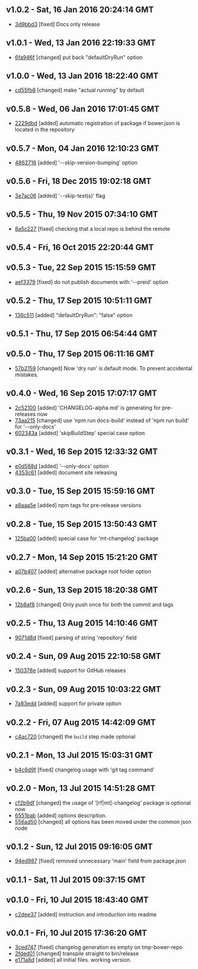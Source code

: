 v1.0.2 - Sat, 16 Jan 2016 20:24:14 GMT
--------------------------------------

- [3d9bbd3](../../commit/3d9bbd3) [fixed] Docs only release



v1.0.1 - Wed, 13 Jan 2016 22:19:33 GMT
--------------------------------------

- [6fa946f](../../commit/6fa946f) [changed] put back "defaultDryRun" option



v1.0.0 - Wed, 13 Jan 2016 18:22:40 GMT
--------------------------------------

- [cd55fb8](../../commit/cd55fb8) [changed] make "actual running" by default



v0.5.8 - Wed, 06 Jan 2016 17:01:45 GMT
--------------------------------------

- [2229dbd](../../commit/2229dbd) [added] automatic registration of package if bower.json is located in the repository



v0.5.7 - Mon, 04 Jan 2016 12:10:23 GMT
--------------------------------------

- [4862716](../../commit/4862716) [added] '--skip-version-bumping' option



v0.5.6 - Fri, 18 Dec 2015 19:02:18 GMT
--------------------------------------

- [3e7ac06](../../commit/3e7ac06) [added] '--skip-test(s)' flag



v0.5.5 - Thu, 19 Nov 2015 07:34:10 GMT
--------------------------------------

- [8a5c227](../../commit/8a5c227) [fixed] checking that a local repo is behind the remote



v0.5.4 - Fri, 16 Oct 2015 22:20:44 GMT
--------------------------------------





v0.5.3 - Tue, 22 Sep 2015 15:15:59 GMT
--------------------------------------

- [aef3379](../../commit/aef3379) [fixed] do not publish documents with '--preid' option



v0.5.2 - Thu, 17 Sep 2015 10:51:11 GMT
--------------------------------------

- [136c511](../../commit/136c511) [added] "defaultDryRun": "false" option



v0.5.1 - Thu, 17 Sep 2015 06:54:44 GMT
--------------------------------------





v0.5.0 - Thu, 17 Sep 2015 06:11:16 GMT
--------------------------------------

- [57b2159](../../commit/57b2159) [changed] Now 'dry run' is default mode. To prevent accidental mistakes.



v0.4.0 - Wed, 16 Sep 2015 17:07:17 GMT
--------------------------------------

- [2c52100](../../commit/2c52100) [added] 'CHANGELOG-alpha.md' is generating for pre-releases now
- [73aa215](../../commit/73aa215) [changed] use 'npm run docs-build' instead of 'npm run build' for '--only-docs'
- [602343a](../../commit/602343a) [added] 'skipBuildStep' special case option



v0.3.1 - Wed, 16 Sep 2015 12:33:32 GMT
--------------------------------------

- [e0d568d](../../commit/e0d568d) [added] '--only-docs' option
- [4353c61](../../commit/4353c61) [added] document site releasing



v0.3.0 - Tue, 15 Sep 2015 15:59:16 GMT
--------------------------------------

- [a8aaa5e](../../commit/a8aaa5e) [added] npm tags for pre-release versions



v0.2.8 - Tue, 15 Sep 2015 13:50:43 GMT
--------------------------------------

- [125ba00](../../commit/125ba00) [added] special case for 'mt-changelog' package



v0.2.7 - Mon, 14 Sep 2015 15:21:20 GMT
--------------------------------------

- [a07b407](../../commit/a07b407) [added] alternative package root folder option



v0.2.6 - Sun, 13 Sep 2015 18:20:38 GMT
--------------------------------------

- [12b8af8](../../commit/12b8af8) [changed] Only push once for both the commit and tags



v0.2.5 - Thu, 13 Aug 2015 14:10:46 GMT
--------------------------------------

- [9071d8d](../../commit/9071d8d) [fixed] parsing of string 'repository' field



v0.2.4 - Sun, 09 Aug 2015 22:10:58 GMT
--------------------------------------

- [150378e](../../commit/150378e) [added] support for GitHub releases



v0.2.3 - Sun, 09 Aug 2015 10:03:22 GMT
--------------------------------------

- [7a83edd](../../commit/7a83edd) [added] support for private option



v0.2.2 - Fri, 07 Aug 2015 14:42:09 GMT
--------------------------------------

- [c4ac720](../../commit/c4ac720) [changed] the `build` step made optional



v0.2.1 - Mon, 13 Jul 2015 15:03:31 GMT
--------------------------------------

- [b4c6d9f](../../commit/b4c6d9f) [fixed] changelog usage with 'git tag command'



v0.2.0 - Mon, 13 Jul 2015 14:51:28 GMT
--------------------------------------

- [cf2b9df](../../commit/cf2b9df) [changed] the usage of '[rf|mt]-changelog' package is optional now
- [6551bab](../../commit/6551bab) [added] options description.
- [556ad50](../../commit/556ad50) [changed] all options has been moved under the common json node



v0.1.2 - Sun, 12 Jul 2015 09:16:05 GMT
--------------------------------------

- [94ed987](../../commit/94ed987) [fixed] removed unnecessary 'main' field from package.json



v0.1.1 - Sat, 11 Jul 2015 09:37:15 GMT
--------------------------------------





v0.1.0 - Fri, 10 Jul 2015 18:43:40 GMT
--------------------------------------

- [c2dee37](../../commit/c2dee37) [added] instruction and introduction into readme



v0.0.1 - Fri, 10 Jul 2015 17:36:20 GMT
--------------------------------------

- [3ced747](../../commit/3ced747) [fixed] changelog generation es empty on tmp-bower-repo
- [2fded01](../../commit/2fded01) [changed] transpile straight to bin/release
- [e171a8d](../../commit/e171a8d) [added] all initial files. working version.
